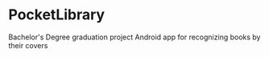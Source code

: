 # PocketLibrary
Bachelor's Degree graduation project
Android app for recognizing books by their covers
